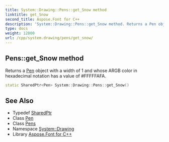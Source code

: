 ```yaml
---
title: System::Drawing::Pens::get_Snow method
linktitle: get_Snow
second_title: Aspose.Font for C++
description: 'System::Drawing::Pens::get_Snow method. Returns a Pen object with a width of 1 and whose ARGB color in hexadecimal notation has a value of #FFFFFAFA in C++.'
type: docs
weight: 12800
url: /cpp/system.drawing/pens/get_snow/
---
```

## Pens::get_Snow method


Returns a [Pen](../../pen/) object with a width of 1 and whose ARGB color in hexadecimal notation has a value of #FFFFFAFA.

```cpp
static SharedPtr<Pen> System::Drawing::Pens::get_Snow()
```

## See Also

* Typedef [SharedPtr](../../../system/sharedptr/)
* Class [Pen](../../pen/)
* Class [Pens](../)
* Namespace [System::Drawing](../../)
* Library [Aspose.Font for C++](../../../)
